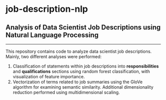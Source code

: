 # job-description-nlp
## Analysis of Data Scientist Job Descriptions using Natural Language Processing
***
This repository contains code to analyze data scientist job descriptions. Mainly, two different analyses were performed:

1.  Classification of statements within job descriptions into **responsibilities** and **qualifications** sections using random forest classification, with visualization of feature importance. 
2.  Vectorization of terms related to job summaries using the GloVe algorithm for examining semantic similarity. Additional dimensionality reduction performed using multidimensional scaling.  
